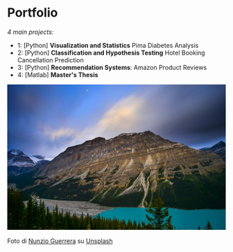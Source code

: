 # Portfolio
*4 main projects:*
* 1: [Python] **Visualization and Statistics** Pima Diabetes Analysis
* 2: [Python] **Classification and Hypothesis Testing** Hotel Booking Cancellation Prediction
* 3: [Python] **Recommendation Systems**: Amazon Product Reviews
* 4: [Matlab] **Master's Thesis**

![alt text](nunzio-guerrera--0d49gX9XIY-unsplash.jpg)

Foto di <a href="https://unsplash.com/es/@nunzg?utm_source=unsplash&utm_medium=referral&utm_content=creditCopyText">Nunzio Guerrera</a> su <a href="https://unsplash.com/it/foto/-0d49gX9XIY?utm_source=unsplash&utm_medium=referral&utm_content=creditCopyText">Unsplash</a>
  
